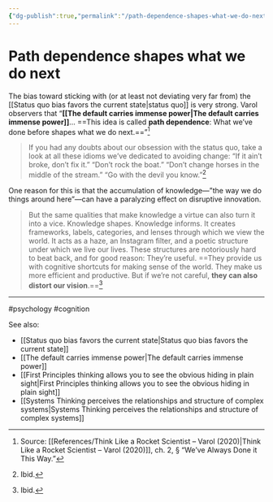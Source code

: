 ```yaml
---
{"dg-publish":true,"permalink":"/path-dependence-shapes-what-we-do-next/"}
---
```



# Path dependence shapes what we do next

The bias toward sticking with (or at least not deviating very far from) the [[Status quo bias favors the current state\|status quo]] is very strong. Varol observers that “**[[The default carries immense power\|The default carries immense power]]**... ==This idea is called **path dependence**: What we’ve done before shapes what we do next.==”[^1]

> If you had any doubts about our obsession with the status quo, take a look at all these idioms we’ve dedicated to avoiding change: “If it ain’t broke, don’t fix it.” “Don’t rock the boat.” “Don’t change horses in the middle of the stream.” “Go with the devil you know.”[^2]

One reason for this is that the accumulation of knowledge—”the way we do things around here”—can have a paralyzing effect on disruptive innovation.

> But the same qualities that make knowledge a virtue can also turn it into a vice. Knowledge shapes. Knowledge informs. It creates frameworks, labels, categories, and lenses through which we view the world. It acts as a haze, an Instagram filter, and a poetic structure under which we live our lives. These structures are notoriously hard to beat back, and for good reason: They’re useful. ==They provide us with cognitive shortcuts for making sense of the world. They make us more efficient and productive. But if we’re not careful, **they can also distort our vision**.==[^3]



---
#psychology #cognition 

See also:
 - [[Status quo bias favors the current state\|Status quo bias favors the current state]]
 - [[The default carries immense power\|The default carries immense power]]
 - [[First Principles thinking allows you to see the obvious hiding in plain sight\|First Principles thinking allows you to see the obvious hiding in plain sight]]
 - [[Systems Thinking perceives the relationships and structure of complex systems\|Systems Thinking perceives the relationships and structure of complex systems]]

[^1]: Source: [[References/Think Like a Rocket Scientist – Varol (2020)\|Think Like a Rocket Scientist – Varol (2020)]], ch. 2, § “We’ve Always Done it This Way.”
[^2]: Ibid.
[^3]: Ibid.
